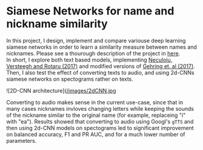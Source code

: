 # Siamese Networks for name and nickname similarity  
In this project, I design, implement and compare variouse deep learning siamese networks in order to learn a similarity measure between names and nicknames. Please see a thourough description of the project in [here](https://medium.com/towards-data-science/conversion-to-audio-may-improve-results-using-siamese-networks-for-nickname-classification-647cb0f88680).  
In short, I explore both text based models, implementing [Neculoiu, Versteegh and Rotaru (2017)](https://aclanthology.org/W16-1617.pdf) and modified versions of [Gehring et. al (2017)](https://arxiv.org/abs/1705.03122). Then, I also test the effect of converting texts to audio, and using 2d-CNNs siamese networks on spectograms rather on texts.  

![2D-CNN architecture]([/images/2dCNN.jpg](https://github.com/DavidHarar/Siamese-Networks-for-name-nickname-similarity/blob/main/images/2dcnn.jpg?raw=true)

Converting to audio makes sense in the current use-case, since that in many cases nicknames invloves changing letters while keeping the sounds of the nickname similar to the original name (for example, replaceing "i" with "ea"). Results showed that converting to audio using Googl's `gTTS` and then using 2d-CNN models on spectograms led to significant improvement on balanced accuracy, F1 and PR AUC, and for a much lower number of parameters.  

